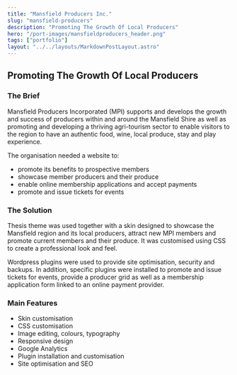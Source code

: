 ```yaml
---
title: "Mansfield Producers Inc."
slug: "mansfield-producers"
description: "Promoting The Growth Of Local Producers"
hero: "/port-images/mansfieldproducers_header.png"
tags: ["portfolio"]
layout: "../../layouts/MarkdownPostLayout.astro"
---
```


## Promoting The Growth Of Local Producers

### The Brief

Mansfield Producers Incorporated (MPI) supports and develops the growth and success of producers within and around the Mansfield Shire as well as promoting and developing a thriving agri-tourism sector to enable visitors to the region to have an authentic food, wine, local produce, stay and play experience.

The organisation needed a website to:

- promote its benefits to prospective members
- showcase member producers and their produce
- enable online membership applications and accept payments
- promote and issue tickets for events

### The Solution

Thesis theme was used together with a skin designed to showcase the Mansfield region and its local producers, attract new MPI members and promote current members and their produce. It was customised using CSS to create a professional look and feel.

Wordpress plugins were used to provide site optimisation, security and backups. In addition, specific plugins were installed to promote and issue tickets for events, provide a producer grid as well as a membership application form linked to an online payment provider.

### Main Features

- Skin customisation
- CSS customisation
- Image editing, colours, typography
- Responsive design
- Google Analytics
- Plugin installation and customisation
- Site optimisation and SEO
